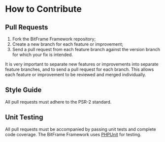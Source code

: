 # How to Contribute

## Pull Requests

1. Fork the BitFrame Framework repository;
1. Create a new branch for each feature or improvement;
1. Send a pull request from each feature branch against the version branch for which your fix is intended.

It is very important to separate new features or improvements into separate feature branches, and to send a pull request for each branch. This allows each feature or improvement to be reviewed and merged individually.

## Style Guide

All pull requests must adhere to the PSR-2 standard.

## Unit Testing

All pull requests must be accompanied by passing unit tests and complete code coverage. The BitFrame Framework uses [PHPUnit](https://phpunit.de/) for testing.